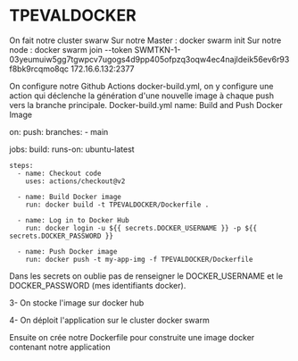 # TPEVALDOCKER

On fait notre cluster swarw 
Sur notre Master : docker swarm init 
Sur notre node : docker swarm join --token SWMTKN-1-03yeumuiw5gg7tgwpcv7ugogs4d9pp405ofpzq3oqw4ec4najldeik56ev6r93f8bk9rcqmo8qc 172.16.6.132:2377


On configure notre Github Actions docker-build.yml, on y configure une action qui déclenche la génération d'une nouvelle image à chaque push vers la branche principale.
Docker-build.yml
name: Build and Push Docker Image

on:
  push:
    branches:
      - main

jobs:
  build:
    runs-on: ubuntu-latest

    steps:
      - name: Checkout code
        uses: actions/checkout@v2

      - name: Build Docker image
        run: docker build -t TPEVALDOCKER/Dockerfile .

      - name: Log in to Docker Hub
        run: docker login -u ${{ secrets.DOCKER_USERNAME }} -p ${{ secrets.DOCKER_PASSWORD }}

      - name: Push Docker image
        run: docker push -t my-app-img -f TPEVALDOCKER/Dockerfile

Dans les secrets on oublie pas de renseigner le DOCKER_USERNAME et le DOCKER_PASSWORD (mes identifiants docker).

3- On stocke l'image sur docker hub





4- On déploit l'application sur le cluster docker swarm






Ensuite on crée notre Dockerfile pour construite une image docker contenant notre application


